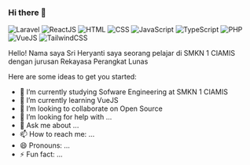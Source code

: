 ### Hi there 👋

![Laravel](https://img.shields.io/badge/Laravel-Intermediate-red)
![ReactJS](https://img.shields.io/badge/ReactJS-Learning-blue)
![HTML](https://img.shields.io/badge/HTML-Expert-orange)
![CSS](https://img.shields.io/badge/CSS-Intermediate-lightblue)
![JavaScript](https://img.shields.io/badge/JavaScript-Expert-yellow)
![TypeScript](https://img.shields.io/badge/TypeScript-Learning-lightgrey)
![PHP](https://img.shields.io/badge/PHP-Intermediate-grey)
![VueJS](https://img.shields.io/badge/VueJS-Beginer-green)
![TailwindCSS](https://img.shields.io/badge/TailwindCSS-Learning-teal)

Hello! Nama saya Sri Heryanti saya seorang pelajar di SMKN 1 CIAMIS dengan jurusan Rekayasa Perangkat Lunas

Here are some ideas to get you started:

- 🔭 I’m currently studying Sofware Engineering at SMKN 1 CIAMIS
- 🌱 I’m currently learning VueJS
- 👯 I’m looking to collaborate on Open Source
- 🤔 I’m looking for help with ...
- 💬 Ask me about ...
- 📫 How to reach me: ...
- 😄 Pronouns: ...
- ⚡ Fun fact: ...

